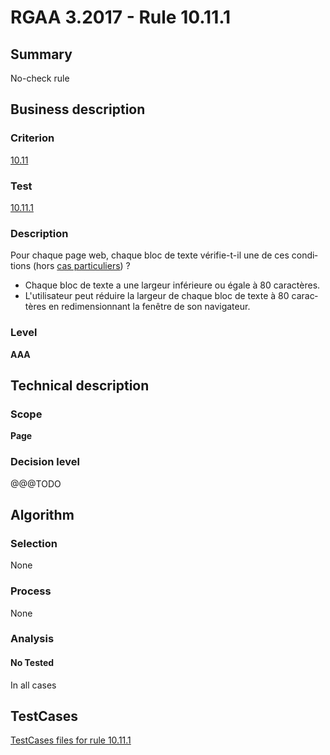 # RGAA 3.2017 - Rule 10.11.1

## Summary
No-check rule


## Business description

### Criterion
[10.11](http://references.modernisation.gouv.fr/rgaa-accessibilite/criteres.html#crit-10-11)

### Test
[10.11.1](http://references.modernisation.gouv.fr/rgaa-accessibilite/criteres.html#test-10-11-1)

### Description
<div lang="fr">Pour chaque page web, chaque bloc de texte v&#xE9;rifie-t-il une de ces conditions (hors <a href="http://references.modernisation.gouv.fr/rgaa-accessibilite/cas-particuliers.html#cp-10-11" title="Cas particuliers pour le crit&#xE8;re 10.11">cas particuliers</a>)&nbsp;? <ul><li>Chaque bloc de texte a une largeur inf&#xE9;rieure ou &#xE9;gale &#xE0; 80 caract&#xE8;res.</li> <li>L'utilisateur peut r&#xE9;duire la largeur de chaque bloc de texte &#xE0; 80 caract&#xE8;res en redimensionnant la fen&#xEA;tre de son navigateur.</li> </ul></div>

### Level
**AAA**


## Technical description

### Scope
**Page**

### Decision level
@@@TODO


## Algorithm

### Selection
None

### Process
None

### Analysis

#### No Tested
In all cases


##  TestCases

[TestCases files for rule 10.11.1](https://github.com/Asqatasun/Asqatasun/tree/develop/rules/rules-rgaa3.2017/src/test/resources/testcases/rgaa32017/Rgaa32017Rule101101/)


